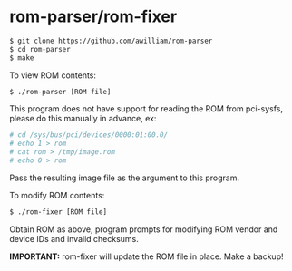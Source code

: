 rom-parser/rom-fixer
====================

```sh
$ git clone https://github.com/awilliam/rom-parser
$ cd rom-parser
$ make
```

To view ROM contents:

```sh
$ ./rom-parser [ROM file]
```

This program does not have support for reading the ROM from pci-sysfs, please do this manually in advance, ex:

```sh
# cd /sys/bus/pci/devices/0000:01:00.0/
# echo 1 > rom
# cat rom > /tmp/image.rom
# echo 0 > rom
```

Pass the resulting image file as the argument to this program.

To modify ROM contents:

```sh
$ ./rom-fixer [ROM file]
```

Obtain ROM as above, program prompts for modifying ROM vendor and device IDs and invalid checksums.

**IMPORTANT:** rom-fixer will update the ROM file in place.  Make a backup!
